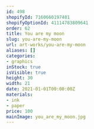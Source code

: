 ```yaml
---
id: 498
shopifyId: 7160660197481
shopifyOptionId: 41114783809641
order: 62
title: You are my moon
slug: you-are-my-moon
url: art-works/you-are-my-moon
aliases: []
categories:
- graphics
inStock: true
isVisible: true
height: 30
width: 21
date: 2021-01-01T00:00:00Z
materials:
- ink
- paper
price: 100
mainImage: you_are_my_moon.jpg
---
```

